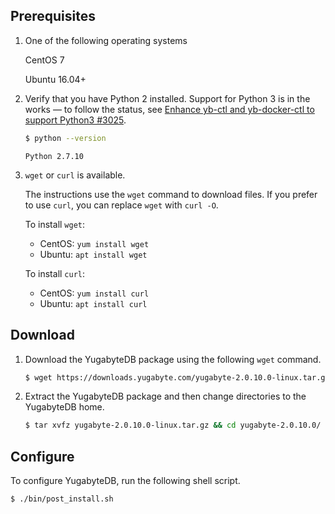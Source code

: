 ## Prerequisites

1. One of the following operating systems

    <i class="icon-centos"></i> CentOS 7

    <i class="icon-ubuntu"></i> Ubuntu 16.04+

2. Verify that you have Python 2 installed. Support for Python 3 is in the works — to follow the status, see [Enhance yb-ctl and yb-docker-ctl to support Python3 #3025](https://github.com/yugabyte/yugabyte-db/issues/3025).

    ```sh
    $ python --version
    ```

    ```
    Python 2.7.10
    ```

3. `wget` or `curl` is available.

    The instructions use the `wget` command to download files. If you prefer to use `curl`, you can replace `wget` with `curl -O`.

    To install `wget`:

    - CentOS: `yum install wget`
    - Ubuntu: `apt install wget`

    To install `curl`:

    - CentOS: `yum install curl`
    - Ubuntu: `apt install curl`

## Download

1. Download the YugabyteDB package using the following `wget` command.

    ```sh
    $ wget https://downloads.yugabyte.com/yugabyte-2.0.10.0-linux.tar.gz
    ```

2. Extract the YugabyteDB package and then change directories to the YugabyteDB home.

    ```sh
    $ tar xvfz yugabyte-2.0.10.0-linux.tar.gz && cd yugabyte-2.0.10.0/
    ```

## Configure

To configure YugabyteDB, run the following shell script.

```sh
$ ./bin/post_install.sh
```
